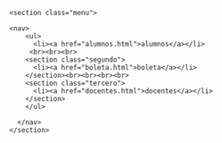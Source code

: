 
<html lang="en">
<head>
    <meta charset="UTF-8">
    <meta name="viewport" content="width=device-width, initial-scale=1.0">
    <title>Document</title>
</head>
<body>
    <section class="fondo">
     <link rel="stylesheet" href="style.css">
        
    <section class="menu">
        
    <nav>
        <ul>
          <li><a href="alumnos.html">alumnos</a></li>
         <br><br><br>
        <section class="segundo">
          <li><a href="boleta.html">boleta</a></li>
        </section><br><br><br><br>
        <section class="tercero">
          <li><a href="docentes.html">docentes</a></li>
        </section>
        </ul>
       
      </nav>
    </section>

